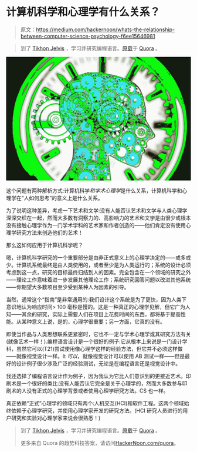 # 计算机科学和心理学有什么关系？

> 原文：<https://medium.com/hackernoon/whats-the-relationship-between-computer-science-psychology-f6ee15646981>

> 到了 [Tikhon Jelvis](https://www.quora.com/profile/Tikhon-Jelvis) ，学习并研究编程语言。[原载](https://www.quora.com/What-is-the-relationship-between-psychology-computer-science/answer/Tikhon-Jelvis)于 [Quora](http://quora.com?ref=hackernoon) 。

![](img/5778106e78cf89249be56aa3bc41bebb.png)

这个问题有两种解析方式:计算机科学*和学术心理学*是什么关系，计算机科学和心理学在“人如何思考”的意义上是什么关系。

为了说明这种差异，考虑一下艺术和文学:没有人能否认艺术和文学与人类心理学深深交织在一起，然而大多数有洞察力的、高影响力的艺术和文学是由很少或根本没有接触心理学作为一门学术学科的艺术家和作者创造的——他们肯定没有使用心理学研究方法来创造他们的艺术！

那么这如何应用于计算机科学呢？

嗯，计算机科学研究的一个重要部分是由非正式意义上的心理学决定的——或多或少。计算机系统最终是由人类使用的，或者至少是为人类运行的；系统的设计必须考虑到这一点，研究的目标最终归结到人的因素。完全包含在一个领域的研究之外——理论工作意味着进一步发展其他理论工作；系统研究回答问题以改进其他系统——你期望大多数项目至少受到某种人为因素的引导。

当然，通常这个“指南”是非常通用的:我们设计这个系统是为了更快，因为人类下意识地认为响应时间> 100 毫秒是慢的。这是一种真正的心理学见解，但它广为人知——其余的研究，实际上需要人们在项目上花费时间的东西，都将基于提高性能。从某种意义上说，是的，心理学很重要；另一方面，它真的没有。

即使当作品与人类思想联系更紧密时，它也不一定与学术心理学或其研究方法有关(就像艺术一样！).编程语言设计是一个很好的例子:它从根本上来说是一门设计学科，虽然它可以(T21)尝试使用像心理学这样的经验方法，但它并不必须这样做——就像视觉设计一样。It *可以*，就像视觉设计可以使用 AB 测试一样——但是最好的设计例子很少涉及广泛的经验测试，无论是在编程语言还是视觉设计中。

我还选择了编程语言设计作为例子，因为我认为它比人们意识到的更接近艺术。印刷术是一个很好的类比:没有人能否认它完全是关于心理学的，然而大多数参与印刷术的人没有正式的心理学背景或者使用心理学研究方法。CS 也一样。

真正依赖“正式”心理学的领域只有两个:人机交互(HCI)和软件工程。这两个领域始终依赖于心理学研究，并使用心理学家开发的研究方法。(HCI 研究人员进行的用户研究和实验对心理学家来说会很熟悉！)

> 到了 [Tikhon Jelvis](https://www.quora.com/profile/Tikhon-Jelvis) ，学习并研究编程语言。[原载](https://www.quora.com/What-is-the-relationship-between-psychology-computer-science/answer/Tikhon-Jelvis)于 [Quora](http://quora.com?ref=hackernoon) 。
> 
> 更多来自 Quora 的趋势科技答案，请访问[HackerNoon.com/quora](https://hackernoon.com/quora/home)。